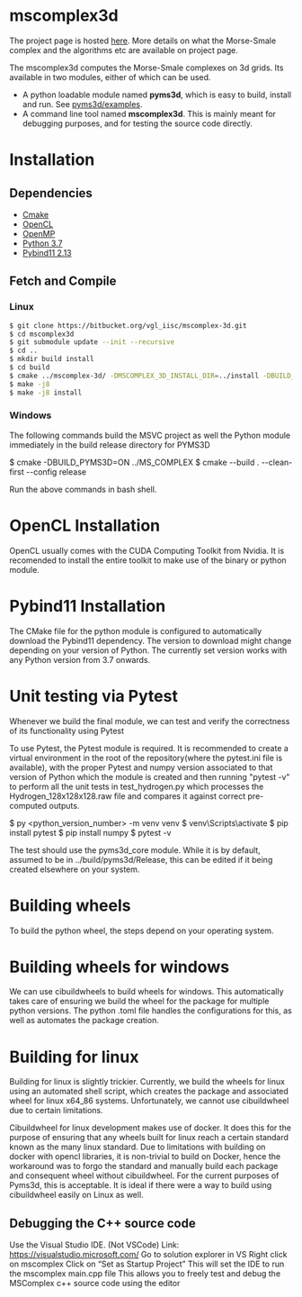# **mscomplex3d** #

The project page is hosted [here](http://vgl.csa.iisc.ac.in/mscomplex/). More details on what the Morse-Smale complex and the algorithms etc are available on project page. 

The mscomplex3d computes the Morse-Smale complexes on 3d grids. Its available in two modules, either of which can be used. 

- A python loadable module named **pyms3d**, which is easy to build, install and run. See [pyms3d/examples](pyms3d/examples/).
- A command line tool named **mscomplex3d**. This is mainly meant for debugging purposes, and for testing the source code directly.

# Installation #

## Dependencies ##
- [Cmake](http://www.cmake.org/)
- [OpenCL](https://developer.nvidia.com/cuda-toolkit)
- [OpenMP](http://openmp.org/wp/)
- [Python 3.7](http://python.org)
- [Pybind11 2.13](https://github.com/pybind/pybind11/releases/tag/v2.13.0) 

## Fetch and Compile ##

### Linux ###

```bash
$ git clone https://bitbucket.org/vgl_iisc/mscomplex-3d.git
$ cd mscomplex3d
$ git submodule update --init --recursive
$ cd ..
$ mkdir build install
$ cd build
$ cmake ../mscomplex-3d/ -DMSCOMPLEX_3D_INSTALL_DIR=../install -DBUILD_PYMS3D=1  
$ make -j8
$ make -j8 install
```

### Windows ###

The following commands build the MSVC project as well the Python module immediately in the build release directory for PYMS3D

$ cmake -DBUILD_PYMS3D=ON ../MS_COMPLEX
$ cmake --build . --clean-first --config release

Run the above commands in bash shell. 

# OpenCL Installation #

OpenCL usually comes with the CUDA Computing Toolkit from Nvidia. It is recomended to install the entire toolkit to make use of the binary or python module.

# Pybind11 Installation #

The CMake file for the python module is configured to automatically download the Pybind11 dependency. The version to download might change depending on your version of Python. The currently set version works with any Python version from 3.7 onwards.

# Unit testing via Pytest #
Whenever we build the final module, we can test and verify the correctness of its functionality using Pytest

To use Pytest, the Pytest module is required. It is recommended to create a virtual environment in the root of the repository(where the pytest.ini file is available), with the proper Pytest and numpy version associated to that version of Python which the module is created and then running "pytest -v" to perform all the unit tests in test_hydrogen.py which processes the Hydrogen_128x128x128.raw file and compares it against correct pre-computed outputs.

$ py <python_version_number> -m venv venv
$ venv\Scripts\activate
$ pip install pytest
$ pip install numpy
$ pytest -v

The test should use the pyms3d_core module. While it is by default, assumed to be in ../build/pyms3d/Release, this can be edited if it being created elsewhere on your system.


# Building wheels #
To build the python wheel, the steps depend on your operating system. 

# Building wheels for windows #
We can use cibuildwheels to build wheels for windows. This automatically takes care of ensuring we build the wheel for the package for multiple python versions. The python .toml file handles the configurations for this, as well as automates the package creation.

# Building for linux #
Building for linux is slightly trickier. Currently, we build the wheels for linux using an automated shell script, which creates the package and associated wheel for linux x64_86 systems. Unfortunately, we cannot use cibuildwheel due to certain limitations.

Cibuildwheel for linux development makes use of docker. It does this for the purpose of ensuring that any wheels built for linux reach a certain standard known as the many linux standard. Due to limitations with building on docker with opencl libraries, it is non-trivial to build on Docker, hence the workaround was to forgo the standard and manually build each package and consequent wheel without cibuildwheel. For the current purposes of Pyms3d, this is acceptable. It is ideal if there were a way to build using cibuildwheel easily on Linux as well.



## Debugging the C++ source code ##

Use the Visual Studio IDE. (Not VSCode) Link: https://visualstudio.microsoft.com/
Go to solution explorer in VS
Right click on mscomplex 
Click on “Set as Startup Project”
This will set the IDE to run the mscomplex main.cpp file
This allows you to freely test and debug the MSComplex c++ source code using the editor
